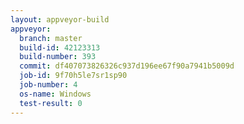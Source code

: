 ```yaml
---
layout: appveyor-build
appveyor:
  branch: master
  build-id: 42123313
  build-number: 393
  commit: df407073826326c937d196ee67f90a7941b5009d
  job-id: 9f70h5le7sr1sp90
  job-number: 4
  os-name: Windows
  test-result: 0
---
```

